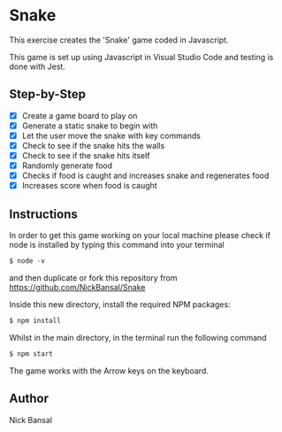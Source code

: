 # Snake

This exercise creates the 'Snake' game coded in Javascript.

This game is set up using Javascript in Visual Studio Code and testing is done with Jest.

## Step-by-Step
- [x] Create a game board to play on
- [x] Generate a static snake to begin with
- [x] Let the user move the snake with key commands
- [x] Check to see if the snake hits the walls
- [x] Check to see if the snake hits itself
- [x] Randomly generate food
- [x] Checks if food is caught and increases snake and regenerates food
- [x] Increases score when food is caught

## Instructions
In order to get this game working on your local machine please check if node is installed by typing this command into your terminal
```js
$ node -v
```
and then duplicate or fork this repository from https://github.com/NickBansal/Snake

Inside this new directory, install the required NPM packages:
```js
$ npm install
```
Whilst in the main directory, in the terminal run the following command
```js
$ npm start
```
The game works with the Arrow keys on the keyboard.

## Author
Nick Bansal
